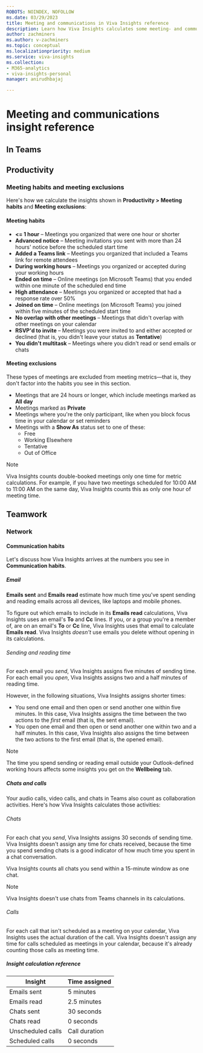 ```yaml
---
ROBOTS: NOINDEX, NOFOLLOW
ms.date: 03/29/2023
title: Meeting and communications in Viva Insights reference
description: Learn how Viva Insights calculates some meeting- and communications-related insights
author: zachminers
ms.author: v-zachminers
ms.topic: conceptual
ms.localizationpriority: medium 
ms.service: viva-insights
ms.collection: 
- M365-analytics
- viva-insights-personal
manager: anirudhbajaj

---
```


# Meeting and communications insight reference

## In Teams

## Productivity

### Meeting habits and meeting exclusions

Here's how we calculate the insights shown in **Productivity > Meeting habits** and **Meeting exclusions**:

#### Meeting habits

* **<= 1 hour** – Meetings you organized that were one hour or shorter
* **Advanced notice** – Meeting invitations you sent with more than 24 hours' notice before the scheduled start time
* **Added a Teams link** – Meetings you organized that included a Teams link for remote attendees
* **During working hours** – Meetings you organized or accepted during your working hours
* **Ended on time** – Online meetings (on Microsoft Teams) that you ended within one minute of the scheduled end time
* **High attendance** – Meetings you organized or accepted that had a response rate over 50%
* **Joined on time** – Online meetings (on Microsoft Teams) you joined within five minutes of the scheduled start time
* **No overlap with other meetings** – Meetings that didn't overlap with other meetings on your calendar
* **RSVP'd to invite** – Meetings you were invited to and either accepted or declined (that is, you didn't leave your status as **Tentative**)
* **You didn't multitask** – Meetings where you didn't read or send emails or chats

#### Meeting exclusions

These types of meetings are excluded from meeting metrics—that is, they don't factor into the habits you see in this section.

* Meetings that are 24 hours or longer, which include meetings marked as **All day** 
* Meetings marked as **Private**
* Meetings where you're the only participant, like when you block focus time in your calendar or set reminders
* Meetings with a **Show As** status set to one of these:
    * Free
    * Working Elsewhere
    * Tentative
    * Out of Office

>[!Note]
>Viva Insights counts double-booked meetings only one time for metric calculations. For example, if you have two meetings scheduled for 10:00 AM to 11:00 AM on the same day, Viva Insights counts this as only one hour of meeting time.

## Teamwork

### Network

#### Communication habits

Let's discuss how Viva Insights arrives at the numbers you see in **Communication habits**.

##### Email  

**Emails sent** and **Emails read** estimate how much time you've spent sending and reading emails across all devices, like laptops and mobile phones. 

To figure out which emails to include in its **Emails read** calculations, Viva Insights uses an email's **To** and **Cc** lines. If you, or a group you're a member of, are on an email's **To** or **Cc** line, Viva Insights uses that email to calculate **Emails read**. Viva Insights *doesn't* use emails you delete without opening in its calculations.

###### Sending and reading time

For each email you *send*, Viva Insights assigns five minutes of sending time. For each email you *open*, Viva Insights assigns two and a half minutes of reading time.

However, in the following situations, Viva Insights assigns shorter times:  

* You send one email and then open or send another one within five minutes. In this case, Viva Insights assigns the time between the two actions to the *first* email (that is, the sent email).
* You open one email and then open or send another one within two and a half minutes. In this case, Viva Insights also assigns the time between the two actions to the first email (that is, the opened email).  

>[!Note]
>The time you spend sending or reading email outside your Outlook-defined working hours affects some insights you get on the **Wellbeing** tab.  

##### Chats and calls  

Your audio calls, video calls, and chats in Teams also count as collaboration activities. Here's how Viva Insights calculates those activities:

###### Chats

For each chat you *send*, Viva Insights assigns 30 seconds of sending time. Viva Insights doesn't assign any time for chats received, because the time you spend sending chats is a good indicator of how much time you spent in a chat conversation.

Viva Insights counts all chats you send within a 15-minute window as one chat.

>[!Note]
>Viva Insights doesn't use chats from Teams channels in its calculations.

###### Calls

For each call that isn't scheduled as a meeting on your calendar, Viva Insights uses the actual duration of the call. Viva Insights doesn't assign any time for calls scheduled as meetings in your calendar, because it's already counting those calls as meeting time. 

##### Insight calculation reference

|Insight | Time assigned|
|----|----|
|Emails sent| 5 minutes
|Emails read| 2.5 minutes
|Chats sent| 30 seconds
|Chats read| 0 seconds
|Unscheduled calls| Call duration
|Scheduled calls| 0 seconds


